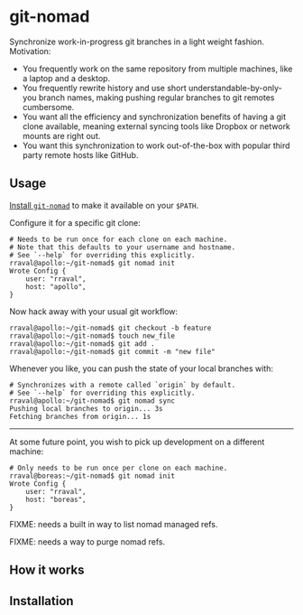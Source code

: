 # git-nomad

Synchronize work-in-progress git branches in a light weight fashion. Motivation:

- You frequently work on the same repository from multiple machines, like a laptop and a desktop.
- You frequently rewrite history and use short understandable-by-only-you branch names, making pushing regular branches to git remotes cumbersome.
- You want all the efficiency and synchronization benefits of having a git clone available, meaning external syncing tools like Dropbox or network mounts are right out.
- You want this synchronization to work out-of-the-box with popular third party remote hosts like GitHub.

## Usage

[Install `git-nomad`](#installation) to make it available on your `$PATH`.

Configure it for a specific git clone:

```console
# Needs to be run once for each clone on each machine.
# Note that this defaults to your username and hostname.
# See `--help` for overriding this explicitly.
rraval@apollo:~/git-nomad$ git nomad init
Wrote Config {
    user: "rraval",
    host: "apollo",
}
```

Now hack away with your usual git workflow:

```console
rraval@apollo:~/git-nomad$ git checkout -b feature
rraval@apollo:~/git-nomad$ touch new_file
rraval@apollo:~/git-nomad$ git add .
rraval@apollo:~/git-nomad$ git commit -m "new file"
```

Whenever you like, you can push the state of your local branches with:

```console
# Synchronizes with a remote called `origin` by default.
# See `--help` for overriding this explicitly.
rraval@apollo:~/git-nomad$ git nomad sync
Pushing local branches to origin... 3s
Fetching branches from origin... 1s
```

---

At some future point, you wish to pick up development on a different machine:

```console
# Only needs to be run once per clone on each machine.
rraval@boreas:~/git-nomad$ git nomad init
Wrote Config {
    user: "rraval",
    host: "boreas",
}
```

FIXME: needs a built in way to list nomad managed refs.

FIXME: needs a way to purge nomad refs.

## How it works

## Installation
